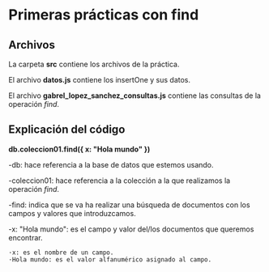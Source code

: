 # Primeras prácticas con find

## Archivos
La carpeta **src** contiene los archivos de la práctica.

El archivo **datos.js** contiene los insertOne y sus datos.

El archivo **gabrel_lopez_sanchez_consultas.js** contiene las consultas de la operación *find*.


## Explicación del código

**db.coleccion01.find({
  x: "Hola mundo"
})**

-db: hace referencia a la base de datos que estemos usando.

-coleccion01: hace referencia a la colección a la que realizamos la operación *find*.

-find: indica que se va ha realizar una búsqueda de documentos con los campos y valores que introduzcamos.

-x: "Hola mundo": es el campo y valor del/los documentos que queremos encontrar.

    ·x: es el nombre de un campo.
    ·Hola mundo: es el valor alfanumérico asignado al campo.
